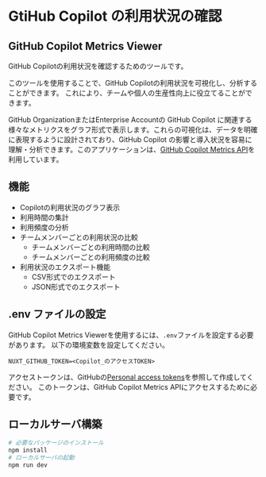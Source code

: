# GtiHub Copilot の利用状況の確認

## GitHub Copilot Metrics Viewer

GitHub Copilotの利用状況を確認するためのツールです。

このツールを使用することで、GitHub Copilotの利用状況を可視化し、分析することができます。
これにより、チームや個人の生産性向上に役立てることができます。

GitHub OrganizationまたはEnterprise Accountの GitHub Copilot に関連する様々なメトリクスをグラフ形式で表示します。これらの可視化は、データを明確に表現するように設計されており、GitHub Copilot の影響と導入状況を容易に理解・分析できます。このアプリケーションは、[GitHub Copilot Metrics API](https://docs.github.com/en/enterprise-cloud@latest/rest/copilot/copilot-metrics?apiVersion=2022-11-28)を利用しています。

## 機能

- Copilotの利用状況のグラフ表示
- 利用時間の集計
- 利用頻度の分析
- チームメンバーごとの利用状況の比較
    - チームメンバーごとの利用時間の比較
    - チームメンバーごとの利用頻度の比較
- 利用状況のエクスポート機能
  - CSV形式でのエクスポート
  - JSON形式でのエクスポート

## .env ファイルの設定

GitHub Copilot Metrics Viewerを使用するには、`.env`ファイルを設定する必要があります。
以下の環境変数を設定してください。
```env
NUXT_GITHUB_TOKEN=<Copilot_のアクセスTOKEN>
```
アクセストークンは、GitHubの[Personal access tokens](https://docs.github.com/en/authentication/keeping-your-account-and-data-secure/creating-a-personal-access-token)を参照して作成してください。
このトークンは、GitHub Copilot Metrics APIにアクセスするために必要です。

## ローカルサーバ構築

```bash
# 必要なパッケージのインストール
npm install
# ローカルサーバの起動
npm run dev
```

